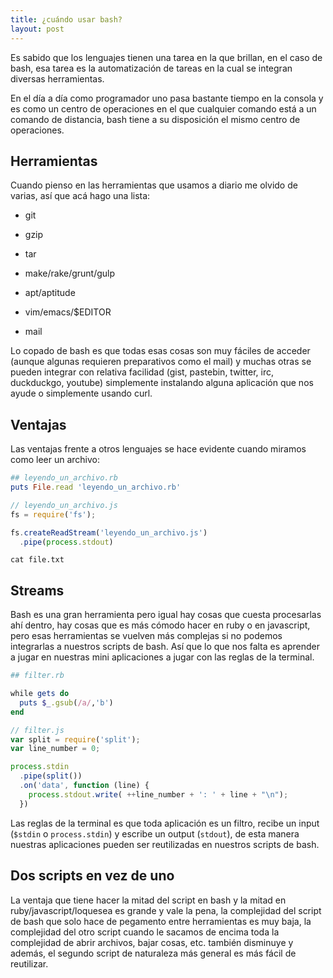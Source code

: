 ```yaml
---
title: ¿cuándo usar bash?
layout: post
---
```


Es sabido que los lenguajes tienen una tarea en la que brillan, en el caso de bash, esa tarea es la automatización de tareas en la cual se integran diversas herramientas.

En el día a día como programador uno pasa bastante tiempo en la consola y es como un centro de operaciones en el que cualquier comando está a un comando de distancia, bash tiene a su disposición el mismo centro de operaciones.

## Herramientas

Cuando pienso en las herramientas que usamos a diario me olvido de varias, así que acá hago una lista:

- git

- gzip

- tar

- make/rake/grunt/gulp

- apt/aptitude

- vim/emacs/\$EDITOR

- mail 

Lo copado de bash es que todas esas cosas son muy fáciles de acceder (aunque algunas requieren preparativos como el mail) y muchas otras se pueden integrar con relativa facilidad (gist, pastebin, twitter, irc, duckduckgo, youtube) simplemente instalando alguna aplicación que nos ayude o simplemente usando curl.

## Ventajas

Las ventajas frente a otros lenguajes se hace evidente cuando miramos como leer un archivo:

~~~ruby
## leyendo_un_archivo.rb
puts File.read 'leyendo_un_archivo.rb'
~~~

~~~javascript
// leyendo_un_archivo.js
fs = require('fs');

fs.createReadStream('leyendo_un_archivo.js')
  .pipe(process.stdout)
~~~

`cat file.txt`

## Streams

Bash es una gran herramienta pero igual hay cosas que cuesta procesarlas ahí dentro, hay cosas que es más cómodo hacer en ruby o en javascript, pero esas herramientas se vuelven más complejas si no podemos integrarlas a nuestros scripts de bash. Así que lo que nos falta es aprender a jugar en nuestras mini aplicaciones a jugar con las reglas de la terminal.

~~~ruby
## filter.rb

while gets do
  puts $_.gsub(/a/,'b')
end
~~~

~~~javascript
// filter.js
var split = require('split');
var line_number = 0;

process.stdin
  .pipe(split())
  .on('data', function (line) {
    process.stdout.write( ++line_number + ': ' + line + "\n");
  })
~~~

Las reglas de la terminal es que toda aplicación es un filtro, recibe un input (`$stdin` o `process.stdin`) y escribe un output (`stdout`), de esta manera nuestras aplicaciones pueden ser reutilizadas en nuestros scripts de bash.

## Dos scripts en vez de uno

La ventaja que tiene hacer la mitad del script en bash y la mitad en ruby/javascript/loquesea es grande y vale la pena, la complejidad del script de bash que solo hace de pegamento entre herramientas es muy baja, la complejidad del otro script cuando le sacamos de encima toda la complejidad de abrir archivos, bajar cosas, etc. también disminuye y además, el segundo script de naturaleza más general es más fácil de reutilizar.

